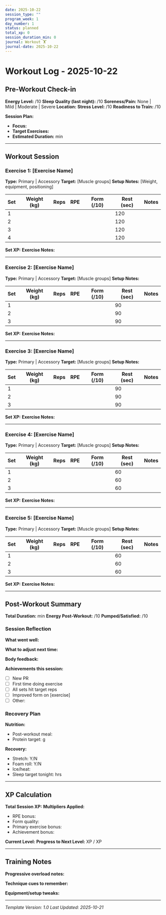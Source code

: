 ```yaml
---
date: 2025-10-22
session_type: ""
program_week: 1
day_number: 1
status: planned
total_xp: 0
session_duration_min: 0
journal: Workout 🏋️
journal-date: 2025-10-22
---
```


# Workout Log - 2025-10-22

## Pre-Workout Check-in

**Energy Level:** /10
**Sleep Quality (last night):** /10
**Soreness/Pain:** None | Mild | Moderate | Severe
**Location:**
**Stress Level:** /10
**Readiness to Train:** /10

**Session Plan:**
- **Focus:**
- **Target Exercises:**
- **Estimated Duration:** min

---

## Workout Session

### Exercise 1: [Exercise Name]
**Type:** Primary | Accessory
**Target:** [Muscle groups]
**Setup Notes:** [Weight, equipment, positioning]

| Set | Weight (kg) | Reps | RPE | Form (/10) | Rest (sec) | Notes |
|-----|-------------|------|-----|------------|------------|-------|
| 1   |             |      |     |            | 120        |       |
| 2   |             |      |     |            | 120        |       |
| 3   |             |      |     |            | 120        |       |
| 4   |             |      |     |            | 120        |       |

**Set XP:**
**Exercise Notes:**

---

### Exercise 2: [Exercise Name]
**Type:** Primary | Accessory
**Target:** [Muscle groups]
**Setup Notes:**

| Set | Weight (kg) | Reps | RPE | Form (/10) | Rest (sec) | Notes |
|-----|-------------|------|-----|------------|------------|-------|
| 1   |             |      |     |            | 90         |       |
| 2   |             |      |     |            | 90         |       |
| 3   |             |      |     |            | 90         |       |

**Set XP:**
**Exercise Notes:**

---

### Exercise 3: [Exercise Name]
**Type:** Primary | Accessory
**Target:** [Muscle groups]
**Setup Notes:**

| Set | Weight (kg) | Reps | RPE | Form (/10) | Rest (sec) | Notes |
|-----|-------------|------|-----|------------|------------|-------|
| 1   |             |      |     |            | 90         |       |
| 2   |             |      |     |            | 90         |       |
| 3   |             |      |     |            | 90         |       |

**Set XP:**
**Exercise Notes:**

---

### Exercise 4: [Exercise Name]
**Type:** Primary | Accessory
**Target:** [Muscle groups]
**Setup Notes:**

| Set | Weight (kg) | Reps | RPE | Form (/10) | Rest (sec) | Notes |
|-----|-------------|------|-----|------------|------------|-------|
| 1   |             |      |     |            | 60         |       |
| 2   |             |      |     |            | 60         |       |
| 3   |             |      |     |            | 60         |       |

**Set XP:**
**Exercise Notes:**

---

### Exercise 5: [Exercise Name]
**Type:** Primary | Accessory
**Target:** [Muscle groups]
**Setup Notes:**

| Set | Weight (kg) | Reps | RPE | Form (/10) | Rest (sec) | Notes |
|-----|-------------|------|-----|------------|------------|-------|
| 1   |             |      |     |            | 60         |       |
| 2   |             |      |     |            | 60         |       |
| 3   |             |      |     |            | 60         |       |

**Set XP:**
**Exercise Notes:**

---

## Post-Workout Summary

**Total Duration:** min
**Energy Post-Workout:** /10
**Pumped/Satisfied:** /10

### Session Reflection
**What went well:**


**What to adjust next time:**


**Body feedback:**


**Achievements this session:**
- [ ] New PR
- [ ] First time doing exercise
- [ ] All sets hit target reps
- [ ] Improved form on [exercise]
- [ ] Other:

### Recovery Plan
**Nutrition:**
- Post-workout meal:
- Protein target: g

**Recovery:**
- Stretch: Y/N
- Foam roll: Y/N
- Ice/heat:
- Sleep target tonight: hrs

---

## XP Calculation
<!-- OBSIDIA will populate this automatically -->

**Total Session XP:**
**Multipliers Applied:**
- RPE bonus:
- Form quality:
- Primary exercise bonus:
- Achievement bonus:

**Current Level:**
**Progress to Next Level:** XP / XP

---

## Training Notes
**Progressive overload notes:**


**Technique cues to remember:**


**Equipment/setup tweaks:**


---

*Template Version: 1.0*
*Last Updated: 2025-10-21*

